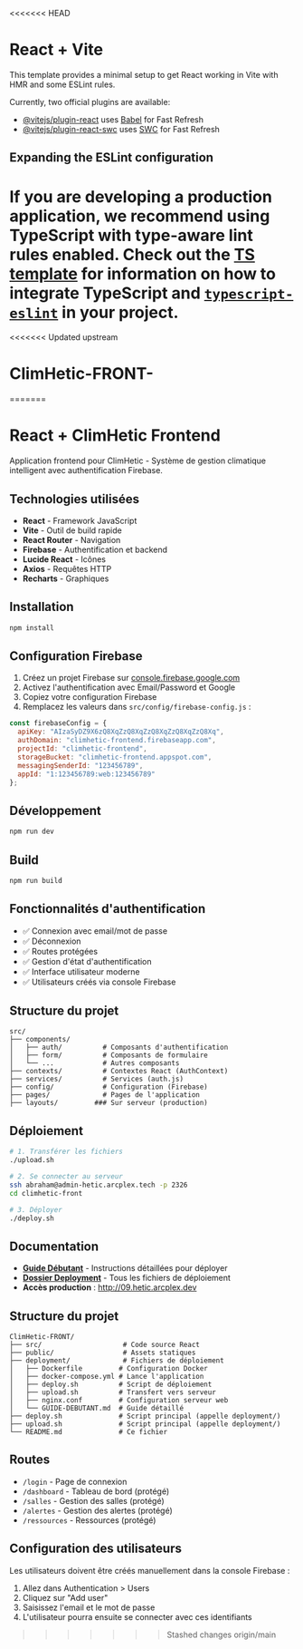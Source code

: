 <<<<<<< HEAD
# React + Vite

This template provides a minimal setup to get React working in Vite with HMR and some ESLint rules.

Currently, two official plugins are available:

- [@vitejs/plugin-react](https://github.com/vitejs/vite-plugin-react/blob/main/packages/plugin-react) uses [Babel](https://babeljs.io/) for Fast Refresh
- [@vitejs/plugin-react-swc](https://github.com/vitejs/vite-plugin-react/blob/main/packages/plugin-react-swc) uses [SWC](https://swc.rs/) for Fast Refresh

## Expanding the ESLint configuration

If you are developing a production application, we recommend using TypeScript with type-aware lint rules enabled. Check out the [TS template](https://github.com/vitejs/vite/tree/main/packages/create-vite/template-react-ts) for information on how to integrate TypeScript and [`typescript-eslint`](https://typescript-eslint.io) in your project.
=======
<<<<<<< Updated upstream
# ClimHetic-FRONT-
=======
# React + ClimHetic Frontend

Application frontend pour ClimHetic - Système de gestion climatique intelligent avec authentification Firebase.

## Technologies utilisées

- **React** - Framework JavaScript
- **Vite** - Outil de build rapide
- **React Router** - Navigation
- **Firebase** - Authentification et backend
- **Lucide React** - Icônes
- **Axios** - Requêtes HTTP
- **Recharts** - Graphiques

## Installation

```bash
npm install
```

## Configuration Firebase

1. Créez un projet Firebase sur [console.firebase.google.com](https://console.firebase.google.com)
2. Activez l'authentification avec Email/Password et Google
3. Copiez votre configuration Firebase
4. Remplacez les valeurs dans `src/config/firebase-config.js` :

```javascript
const firebaseConfig = {
  apiKey: "AIzaSyDZ9X6zQ8XqZzQ8XqZzQ8XqZzQ8XqZzQ8Xq",
  authDomain: "climhetic-frontend.firebaseapp.com",
  projectId: "climhetic-frontend",
  storageBucket: "climhetic-frontend.appspot.com",
  messagingSenderId: "123456789",
  appId: "1:123456789:web:123456789"
};
```

## Développement

```bash
npm run dev
```

## Build

```bash
npm run build
```

## Fonctionnalités d'authentification

- ✅ Connexion avec email/mot de passe
- ✅ Déconnexion
- ✅ Routes protégées
- ✅ Gestion d'état d'authentification
- ✅ Interface utilisateur moderne
- ✅ Utilisateurs créés via console Firebase

## Structure du projet

```
src/
├── components/
│   ├── auth/          # Composants d'authentification
│   ├── form/          # Composants de formulaire
│   └── ...            # Autres composants
├── contexts/          # Contextes React (AuthContext)
├── services/          # Services (auth.js)
├── config/            # Configuration (Firebase)
├── pages/             # Pages de l'application
├── layouts/         ### Sur serveur (production)
```

## Déploiement

```bash
# 1. Transférer les fichiers
./upload.sh

# 2. Se connecter au serveur
ssh abraham@admin-hetic.arcplex.tech -p 2326
cd climhetic-front

# 3. Déployer
./deploy.sh
```

## Documentation

- **[Guide Débutant](deployment/GUIDE-DEBUTANT.md)** - Instructions détaillées pour déployer
- **[Dossier Deployment](deployment/)** - Tous les fichiers de déploiement
- **Accès production** : http://09.hetic.arcplex.dev

## Structure du projet

```
ClimHetic-FRONT/
├── src/                    # Code source React
├── public/                 # Assets statiques
├── deployment/             # Fichiers de déploiement
│   ├── Dockerfile         # Configuration Docker
│   ├── docker-compose.yml # Lance l'application
│   ├── deploy.sh          # Script de déploiement
│   ├── upload.sh          # Transfert vers serveur
│   ├── nginx.conf         # Configuration serveur web
│   └── GUIDE-DEBUTANT.md  # Guide détaillé
├── deploy.sh              # Script principal (appelle deployment/)
├── upload.sh              # Script principal (appelle deployment/)
└── README.md              # Ce fichier
```

## Routes

- `/login` - Page de connexion
- `/dashboard` - Tableau de bord (protégé)
- `/salles` - Gestion des salles (protégé)
- `/alertes` - Gestion des alertes (protégé)
- `/ressources` - Ressources (protégé)

## Configuration des utilisateurs

Les utilisateurs doivent être créés manuellement dans la console Firebase :
1. Allez dans Authentication > Users
2. Cliquez sur "Add user"
3. Saisissez l'email et le mot de passe
4. L'utilisateur pourra ensuite se connecter avec ces identifiants
>>>>>>> Stashed changes
>>>>>>> origin/main

